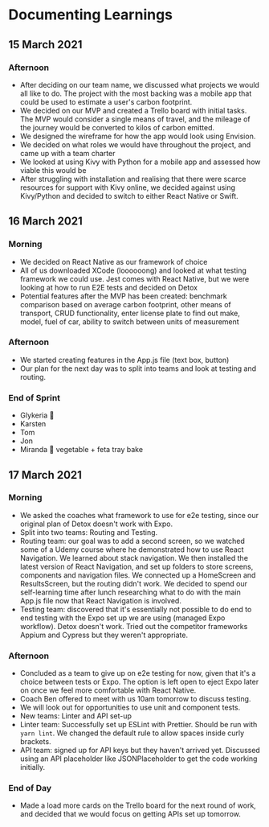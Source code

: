 # Documenting Learnings

## 15 March 2021

### Afternoon

- After deciding on our team name, we discussed what projects we would all like to do. The project with the most backing was a mobile app that could be used to estimate a user's carbon footprint.
- We decided on our MVP and created a Trello board with initial tasks. The MVP would consider a single means of travel, and the mileage of the journey would be converted to kilos of carbon emitted.
- We designed the wireframe for how the app would look using Envision.
- We decided on what roles we would have throughout the project, and came up with a team charter
- We looked at using Kivy with Python for a mobile app and assessed how viable this would be
- After struggling with installation and realising that there were scarce resources for support with Kivy online, we decided against using Kivy/Python and decided to switch to either React Native or Swift.

## 16 March 2021

### Morning

- We decided on React Native as our framework of choice
- All of us downloaded XCode (loooooong) and looked at what testing framework we could use. Jest comes with React Native, but we were looking at how to run E2E tests and decided on Detox
- Potential features after the MVP has been created: benchmark comparison based on average carbon footprint, other means of transport, CRUD functionality, enter license plate to find out make, model, fuel of car, ability to switch between units of measurement

### Afternoon

- We started creating features in the App.js file (text box, button)
- Our plan for the next day was to split into teams and look at testing and routing.

### End of Sprint

- Glykeria 🍝
- Karsten
- Tom
- Jon
- Miranda 🥦 vegetable + feta tray bake

## 17 March 2021

### Morning

- We asked the coaches what framework to use for e2e testing, since our original plan of Detox doesn't work with Expo.
- Split into two teams: Routing and Testing.
- Routing team: our goal was to add a second screen, so we watched some of a Udemy course where he demonstrated how to use React Navigation. We learned about stack navigation. We then installed the latest version of React Navigation, and set up folders to store screens, components and navigation files. We connected up a HomeScreen and ResultsScreen, but the routing didn't work. We decided to spend our self-learning time after lunch researching what to do with the main App.js file now that React Navigation is involved.
- Testing team: discovered that it's essentially not possible to do end to end testing with the Expo set up we are using (managed Expo workflow). Detox doesn't work. Tried out the competitor frameworks Appium and Cypress but they weren't appropriate.

### Afternoon

- Concluded as a team to give up on e2e testing for now, given that it's a choice between tests or Expo. The option is left open to eject Expo later on once we feel more comfortable with React Native.
- Coach Ben offered to meet with us 10am tomorrow to discuss testing.
- We will look out for opportunities to use unit and component tests.
- New teams: Linter and API set-up
- Linter team: Successfully set up ESLint with Prettier. Should be run with `yarn lint`. We changed the default rule to allow spaces inside curly brackets.
- API team: signed up for API keys but they haven't arrived yet. Discussed using an API placeholder like JSONPlaceholder to get the code working initially.

### End of Day

- Made a load more cards on the Trello board for the next round of work, and decided that we would focus on getting APIs set up tomorrow.

